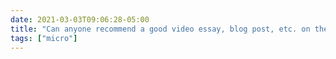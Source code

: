 ```yaml
---
date: 2021-03-03T09:06:28-05:00
title: "Can anyone recommend a good video essay, blog post, etc. on the absence of networks in the Battlestar Galactica reboot? Need it for a class. (Also frightened by the possibility that BSG is “too old” for my undergrads to know about)."
tags: ["micro"]
---
```

